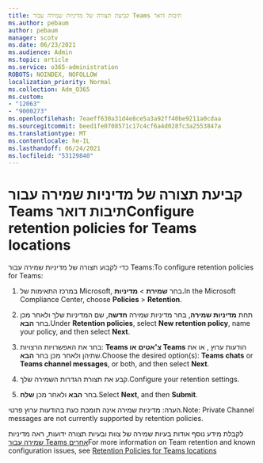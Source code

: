 ```yaml
---
title: קביעת תצורה של מדיניות שמירה עבור Teams תיבות דואר
ms.author: pebaum
author: pebaum
manager: scotv
ms.date: 06/23/2021
ms.audience: Admin
ms.topic: article
ms.service: o365-administration
ROBOTS: NOINDEX, NOFOLLOW
localization_priority: Normal
ms.collection: Adm_O365
ms.custom:
- "12063"
- "9000273"
ms.openlocfilehash: 7eaeff630a31d4e8ce5a3a92ff40be9211a0cdaa
ms.sourcegitcommit: beed1fe0708571c17c4cf6a4d028fc3a2553847a
ms.translationtype: MT
ms.contentlocale: he-IL
ms.lasthandoff: 06/24/2021
ms.locfileid: "53129840"
---
```

# <a name="configure-retention-policies-for-teams-locations"></a><span data-ttu-id="eb86e-102">קביעת תצורה של מדיניות שמירה עבור Teams תיבות דואר</span><span class="sxs-lookup"><span data-stu-id="eb86e-102">Configure retention policies for Teams locations</span></span>

<span data-ttu-id="eb86e-103">כדי לקבוע תצורה של מדיניות שמירה עבור Teams:</span><span class="sxs-lookup"><span data-stu-id="eb86e-103">To configure retention policies for Teams:</span></span>

1. <span data-ttu-id="eb86e-104">במרכז התאימות של Microsoft, בחר **שמירת**  >  **מדיניות.**</span><span class="sxs-lookup"><span data-stu-id="eb86e-104">In the Microsoft Compliance Center, choose **Policies** > **Retention**.</span></span>

1. <span data-ttu-id="eb86e-105">תחת **מדיניות שמירה**, בחר מדיניות שמירה **חדשה**, שם המדיניות שלך ולאחר מכן בחר **הבא**.</span><span class="sxs-lookup"><span data-stu-id="eb86e-105">Under **Retention policies**, select **New retention policy**, name your policy, and then select **Next**.</span></span>

1. <span data-ttu-id="eb86e-106">בחר את האפשרויות הרצויות: **Teams צ'אטים** **או Teams** הודעות ערוץ , או את שתיהן ולאחר מכן בחר **הבא**.</span><span class="sxs-lookup"><span data-stu-id="eb86e-106">Choose the desired option(s): **Teams chats** or **Teams channel messages**, or both, and then select **Next**.</span></span>

1. <span data-ttu-id="eb86e-107">קבע את תצורת הגדרות השמירה שלך.</span><span class="sxs-lookup"><span data-stu-id="eb86e-107">Configure your retention settings.</span></span> 

1. <span data-ttu-id="eb86e-108">בחר **הבא** ולאחר מכן **שלח**.</span><span class="sxs-lookup"><span data-stu-id="eb86e-108">Select **Next**, and then **Submit**.</span></span>

<span data-ttu-id="eb86e-109">הערה: מדיניות שמירה אינה תומכת כעת בהודעות ערוץ פרטי.</span><span class="sxs-lookup"><span data-stu-id="eb86e-109">Note: Private Channel messages are not currently supported by retention policies.</span></span>

<span data-ttu-id="eb86e-110">לקבלת מידע נוסף אודות בעיות שמירה של צוות ובעיות תצורה ידועות, ראה מדיניות [שמירה עבור Teams אחרים](/microsoft-365/compliance/create-retention-policies#retention-policy-for-teams-locations)</span><span class="sxs-lookup"><span data-stu-id="eb86e-110">For more information on Team retention and known configuration issues, see [Retention Policies for Teams locations](/microsoft-365/compliance/create-retention-policies#retention-policy-for-teams-locations)</span></span>

